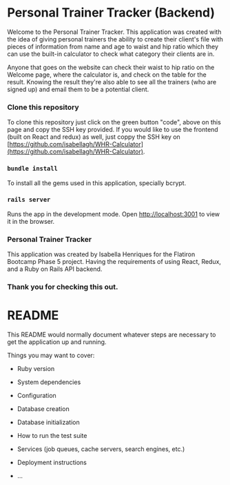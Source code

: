 # Personal Trainer Tracker (Backend)

Welcome to the Personal Trainer Tracker. This application was created with the idea of giving personal trainers the ability to create their client's file with pieces of information from name and age to waist and hip ratio which they can use the built-in calculator to check what category their clients are in.

Anyone that goes on the website can check their waist to hip ratio on the Welcome page, where the calculator is, and check on the table for the result. Knowing the result they're also able to see all the trainers (who are signed up) and email them to be a potential client.
### Clone this repository

To clone this repository just click on the green button "code", above on this page and copy the SSH key provided. If you would like to use the frontend (built on React and redux) as well, just coppy the SSH key on [https://github.com/isabellagh/WHR-Calculator](https://github.com/isabellagh/WHR-Calculator).

### `bundle install`

To install all the gems used in this application, specially bcrypt.

### `rails server`

Runs the app in the development mode.
Open [http://localhost:3001](http://localhost:3001) to view it in the browser.

### Personal Trainer Tracker

This application was created by Isabella Henriques for the Flatiron Bootcamp Phase 5 project. Having the requirements of using React, Redux, and a Ruby on Rails API backend.

### Thank you for checking this out.









# README

This README would normally document whatever steps are necessary to get the
application up and running.

Things you may want to cover:

* Ruby version

* System dependencies

* Configuration

* Database creation

* Database initialization

* How to run the test suite

* Services (job queues, cache servers, search engines, etc.)

* Deployment instructions

* ...
